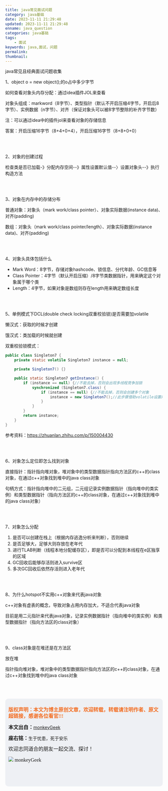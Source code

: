 ```yaml
---
title: java常见面试问题
category: java基础
date: 2023-11-11 21:29:48
updated: 2023-11-11 21:29:48
enname: java_question
categories: java基础
tags:
	- 面试
keywords: java,面试，问题
permalink:
thumbnail:
---
```


java常见且经典面试问题收集

<!--more-->

1、object o = new object();的o占中多少字节

如何查看对象头内存分配：通过idea插件JOL来查看

对象头组成：markword（8字节）、类型指针（默认不开启压缩4字节，开启后8字节）、实例数据（n字节）、对齐（保证对象头可以被8字节整除的补齐字节数）



注：可以通过idea中的插件jol来查看对象的存储信息

答案：开启压缩16字节（8+4+0+4），开启压缩16字节（8+8+0+0）

</br>

</br>

2、对象的创建过程

检查类是否已加载-》分配内存空间--》属性设置默认值--〉设置对象头--》执行构造方法



</br>

</br>

3、对象在内存中的存储分布

普通对象：对象头（mark work/class pointer）、对象实际数据(instance data)、对齐(padding)

数组：对象头（mark work/class pointer/length）、对象实际数据(instance data)、对齐(padding)





</br>

</br>

4、对象头具体包括什么

- Mark Word：8字节，存储对象hashcode、锁信息、分代年龄、GC信息等
- Class Pointer：4字节（默认开启压缩）/8字节类数据指针，用来确定这个对象属于哪个类
- Length：4字节，如果对象是数组则存在length用来确定数组长度



</br>

</br>

5、单例模式下DCL(double check locking双重校验锁)是否需要加volatile

懒汉式：获取的时候才创建

饿汉式：类加载的时候就创建

双重校验锁模式：

```java
public class Singleton7 {
    private static volatile Singleton7 instance = null;

    private Singleton7() {}

    public static Singleton7 getInstance() {
        if (instance == null) {//不能去掉，否则会出现多线程竞争加锁
            synchronized (Singleton7.class) {
                if (instance == null) {//不能去掉，否则会创建多个对象
                    instance = new Singleton7();//此步骤借助volatile设置内存屏障避免读取到默认值
                }
            }
        }
        return instance;
    }
}
```





参考资料：https://zhuanlan.zhihu.com/p/150004430

</br>

</br>

6、对象怎么定位即怎么找到对象

直接指针：指针指向堆对象，堆对象中的类型数据指针指向方法区的c++的class对象，在通过c++对象找到堆中的java class对象

句柄方式：指针指向堆中的二元组，二元组记录实例数据指针（指向堆中的类实例）和类型数据指针（指向方法区的c++的class对象，在通过c++对象找到堆中的java class对象）



</br>

</br>

7、对象怎么分配

1. 是否可以创建在栈上（根据内存逃逸分析来判断），否则继续
2. 是否足够大，足够大则存放在老年代
3. 进行TLAB判断（线程本地分配缓存区），即是否可以分配到本线程在e区独享的区域
4. GC回收后能够存活则进入survive区
5. 多次GC回收后依然存活则进入老年代



</br>

</br>

8、为什么hotspot不实用c++对象来代表java对象

c++对象有虚表的概念，导致对象占用内存加大，不适合代表java对象

目前是用二元指针来代表java对象，记录实例数据指针（指向堆中的类实例）和类型数据指针（指向方法区的class对象）



</br>

</br>

9、class对象是在堆还是在方法区

放在堆



指针指向堆对象，堆对象中的类型数据指针指向方法区的c++的class对象，在通过c++对象找到堆中的java class对象



</br>

</br>

</br>

<script>
var _hmt = _hmt || [];
(function() {
  var hm = document.createElement("script");
  hm.src = "https://hm.baidu.com/hm.js?2f798e6b269c8a40f12bef25d7f1876d";
  var s = document.getElementsByTagName("script")[0]; 
  s.parentNode.insertBefore(hm, s);
})();
</script>

<div style="height:260px; background-color:rgb(238,240,244); padding:10px;border-radius:10px;">
    <p style="color:#f36c21;font:bold 16px/20px 'kaiTi';">
      版权声明：本文为博主原创文章，欢迎转载，转载请注明作者、原文超链接，感谢各位看官!!!
    </p>
    <p>
      <span style="font:bold 16px/20px 'kaiTi';">本文出自：</span><a href="https://monkeyGeek369.github.io">monkeyGeek</a> 
    </p>
    <p>
      <span style="font:bold 16px/20px 'kaiTi';">座右铭：</span><span>生于忧患，死于安乐</span> 
    </p>
    <p>
      <span style="font:16px/20px 'kaiTi';">欢迎志同道合的朋友一起交流、探讨！</span> 
    </p>
    <img style="height:auto; width:auto;flot:left;" src="../../../../image/monkey64.png" /><span style="font:16px/20px 'kaiTi';flot:left;">   monkeyGeek</span>


